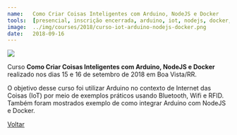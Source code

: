 ```yaml
---
name:  	Como Criar Coisas Inteligentes com Arduino, NodeJS e Docker
tools: 	[presencial, inscrição encerrada, arduino, iot, nodejs, docker, 2018]
image: 	../img/courses/2018/curso-iot-arduino-nodejs-docker.png
date: 	2018-09-16
---
```


![](../img/courses/2018/curso-iot-arduino-nodejs-docker.png)

Curso **Como Criar Coisas Inteligentes com Arduino, NodeJS e Docker** realizado nos dias 15 e 16 de setembro de 2018 em Boa Vista/RR.

O objetivo desse curso foi utilizar Arduino no contexto de Internet das Coisas (IoT) por meio de exemplos práticos usando Bluetooth, Wifi e RFID. Também foram mostrados exemplo de como integrar Arduino com NodeJS e Docker.

<p class="text-center">
	<a class="btn btn-outline-primary mt-1" href="{{ site.baseurl }}/courses/">Voltar</a>
</p>
